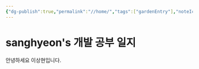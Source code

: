 ```yaml
---
{"dg-publish":true,"permalink":"//home/","tags":["gardenEntry"],"noteIcon":"","created":"","updated":""}
---
```



# sanghyeon's 개발 공부 일지

안녕하세요 이상현입니다.